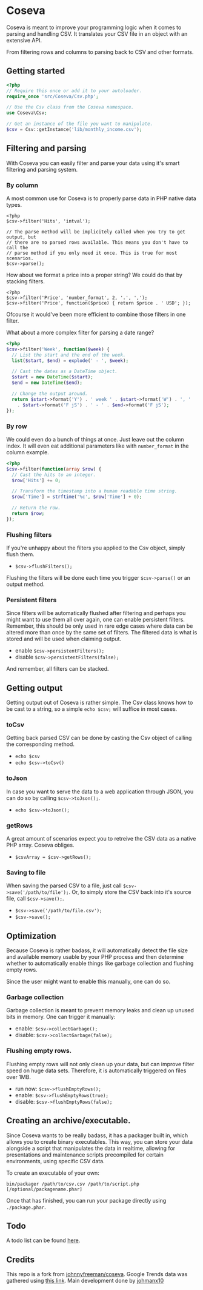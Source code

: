 # Coseva
Coseva is meant to improve your programming logic when it comes to parsing and handling CSV.
It translates your CSV file in an object with an extensive API.

From filtering rows and columns to parsing back to CSV and other formats.

## Getting started

```php
<?php
// Require this once or add it to your autoloader.
require_once 'src/Coseva/Csv.php';

// Use the Csv class from the Coseva namespace.
use Coseva\Csv;

// Get an instance of the file you want to manipulate.
$csv = Csv::getInstance('lib/monthly_income.csv');
```

## Filtering and parsing

With Coseva you can easily filter and parse your data using it's smart filtering and parsing system.


### By column

A most common use for Coseva is to properly parse data in PHP native data types.

```
<?php
$csv->filter('Hits', 'intval');

// The parse method will be implicitely called when you try to get output, but
// there are no parsed rows available. This means you don't have to call the
// parse method if you only need it once. This is true for most scenarios.
$csv->parse();
```

How about we format a price into a proper string? We could do that by stacking filters.

```
<?php
$csv->filter('Price', 'number_format', 2, '.', ',');
$csv->filter('Price', function($price) { return $price . ' USD'; });
```

Ofcourse it would've been more efficient to combine those filters in one filter.

What about a more complex filter for parsing a date range?

```php
<?php
$csv->filter('Week', function($week) {
  // List the start and the end of the week.
  list($start, $end) = explode(' - ', $week);

  // Cast the dates as a DateTime object.
  $start = new DateTime($start);
  $end = new DateTime($end);

  // Change the output around.
  return $start->format('Y') . ' week ' . $start->format('W') . ', '
    . $start->format('F jS') . ' - ' . $end->format('F jS');
});
```

### By row

We could even do a bunch of things at once. Just leave out the column index.
It will even eat additional parameters like with `number_format` in the column example.

```php
<?php
$csv->filter(function(array $row) {
  // Cast the hits to an integer.
  $row['Hits'] += 0;

  // Transform the timestamp into a human readable time string.
  $row['Time'] = strftime('%c', $row['Time'] + 0);

  // Return the row.
  return $row;
});
```

### Flushing filters

If you're unhappy about the filters you applied to the Csv object, simply flush them.

- `$csv->flushFilters();`

Flushing the filters will be done each time you trigger `$csv->parse()` or an output method.

### Persistent filters

Since filters will be automatically flushed after filtering and perhaps you might want to use them all over again, one
can enable persistent filters. Remember, this should be only used in rare edge cases where data can be altered more than once by the same set of filters. The filtered data is what is stored and will be used when claiming output.

- enable  `$csv->persistentFilters();`
- disable `$csv->persistentFilters(false);`

And remember, all filters can be stacked.

## Getting output

Getting output out of Coseva is rather simple. The Csv class knows how to be cast to a string, so a simple `echo $csv;` will suffice in most cases.

### toCsv

Getting back parsed CSV can be done by casting the Csv object of calling the corresponding method.

- `echo $csv`
- `echo $csv->toCsv()`

### toJson

In case you want to serve the data to a web application through JSON, you can do so by calling `$csv->toJson();`.

- `echo $csv->toJson();`

### getRows

A great amount of scenarios expect you to retreive the CSV data as a native PHP array. Coseva obliges.

- `$csvArray = $csv->getRows();`

### Saving to file

When saving the parsed CSV to a file, just call `$csv->save('/path/to/file');`. Or, to simply store the CSV back into it's source file, call `$csv->save();`.

- `$csv->save('/path/to/file.csv');`
- `$csv->save();`

## Optimization

Because Coseva is rather badass, it will automatically detect the file size and available memory usable by your PHP process and then determine whether to automatically enable things like garbage collection and flushing empty rows.

Since the user might want to enable this manually, one can do so.

### Garbage collection

Garbage collection is meant to prevent memory leaks and clean up unused bits in memory.
One can trigger it manually:

- enable:  `$csv->collectGarbage();`
- disable: `$csv->collectGarbage(false);`

### Flushing empty rows.

Flushing empty rows will not only clean up your data, but can improve filter speed on huge data sets. Therefore, it is automatically triggered on files over 1MB.

- run now: `$csv->flushEmptyRows();`
- enable:  `$csv->flushEmptyRows(true);`
- disable: `$csv->flushEmptyRows(false);`

## Creating an archive/executable.

Since Coseva wants to be really badass, it has a packager built in, which allows you to create binary executables.
This way, you can store your data alongside a script that manipulates the data in realtime, allowing for presentations and maintenance scripts precompiled for certain environments, using specific CSV data.

To create an executable of your own:

`bin/packager /path/to/csv.csv /path/to/script.php [/optional/packagename.phar]`

Once that has finished, you can run your package directly using `./package.phar`.

## Todo

A todo list can be found [here](TODO.md).

## Credits

This repo is a fork from [johnnyfreeman/coseva](https://github.com/johnnyfreeman/coseva).
Google Trends data was gathered using [this link](http://www.google.com/trends/explore?hl=en#q=github).
Main development done by [johmanx10](https://github.com/johmanx10)